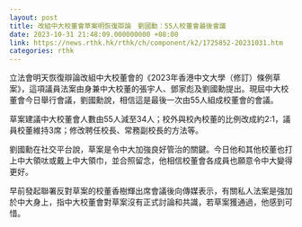 ```yaml
---
layout: post
title: 改組中大校董會草案明恢復辯論　劉國勳：55人校董會最後會議
date: 2023-10-31 21:48:09.000000000 +08:00
link: https://news.rthk.hk/rthk/ch/component/k2/1725852-20231031.htm
categories: rthk
---
```


立法會明天恢復辯論改組中大校董會的《2023年香港中文大學（修訂）條例草案》，這項議員法案由身兼中大校董的張宇人、鄧家彪及劉國勳提出。現屆中大校董會今日舉行會議，劉國勳說，相信這是最後一次由55人組成校董會的會議。

草案建議中大校董會人數由55人減至34人；校外與校內校董的比例改成約2:1，議員校董維持3席；修改聘任校長、常務副校長的方法等。

劉國勳在社交平台說，草案是令中大加強良好管治的關鍵。今日他和其他校董也打上中大領呔或戴上中大領巾，並合照留念，他相信校董會各成員也願意令中大變得更好。

早前發起聯署反對草案的校董香樹輝出席會議後向傳媒表示，有關私人法案是強加於中大身上，指中大校董會對草案沒有正式討論和共識，若草案獲通過，他感到可惜。
